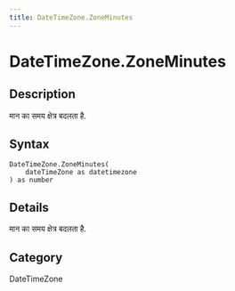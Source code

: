 ```yaml
---
title: DateTimeZone.ZoneMinutes
---
```


# DateTimeZone.ZoneMinutes


## Description

मान का समय क्षेत्र बदलता है.


## Syntax

```powerquery
DateTimeZone.ZoneMinutes(
    dateTimeZone as datetimezone
) as number
```


## Details

मान का समय क्षेत्र बदलता है.



## Category
DateTimeZone
